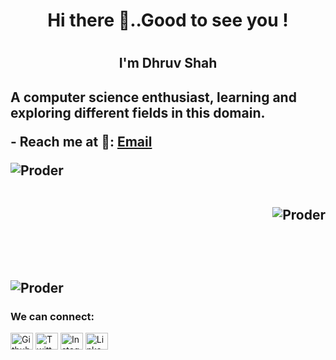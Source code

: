 ### <h1 align="center">Hi there 👋..Good to see you !<h1>
 <h2 align="center">I'm Dhruv Shah<h2>
A computer science enthusiast, learning and exploring different fields in this domain.
<p align = "left">
- Reach me at 📧: <a href = "mailto: shahdhruvmayank@gmail.com">Email</a>
 <p><img align="left" src="https://github-readme-stats.vercel.app/api/top-langs?username=Proder&show_icons=true&theme=dark&locale=en&layout=compact" alt="Proder" /></p></br></br>
 <p>&nbsp;<img align="right" src="https://github-readme-stats.vercel.app/api?username=Proder&show_icons=true&theme=dark&locale=en" alt="Proder" /></p></br></br>
<p><img align="center" src="https://github-readme-streak-stats.herokuapp.com/?user=Proder&theme=dark" alt="Proder" /></p>

  <p><h3 align="left">We can connect:</h3>
 <p align="left">
<a href="https://github.com/Proder" target="blank"><img align="center" src="https://raw.githubusercontent.com/rahuldkjain/github-profile-readme-generator/master/src/images/icons/Social/github.svg" alt="Github" height="27" width="36" /></a>
<a href="https://twitter.com/Dmhshah" target="blank"><img align="center" src="https://raw.githubusercontent.com/rahuldkjain/github-profile-readme-generator/master/src/images/icons/Social/twitter.svg" alt="Twitter" height="27" width="36" /></a>
<a href="https://instagram.com/dshah_018" target="blank"><img align="center" src="https://raw.githubusercontent.com/rahuldkjain/github-profile-readme-generator/master/src/images/icons/Social/instagram.svg" alt="Instagram" height="27" width="36" /></a>
 <a href="https://linkedin.com/in/dhruv-shah-a1b078224" target="blank"><img align="center" src="https://raw.githubusercontent.com/rahuldkjain/github-profile-readme-generator/master/src/images/icons/Social/linked-in-alt.svg" alt="LinkedIn" height="27" width="36" /></a>
  </p>
  </p>



<!--
**Proder/proder** is a ✨ _special_ ✨ repository because its `README.md` (this file) appears on your GitHub profile.

Here are some ideas to get you started:

- 🔭 I’m currently working on ...
- 🌱 I’m currently learning ...
- 👯 I’m looking to collaborate on ...
- 🤔 I’m looking for help with ...
- 💬 Ask me about ...
- 📫 How to reach me: ...
- 😄 Pronouns: ...
- ⚡ Fun fact: ...
-->
